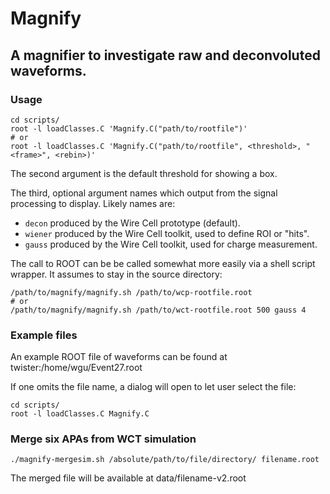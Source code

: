 # Magnify

## A magnifier to investigate raw and deconvoluted waveforms.

### Usage

```
cd scripts/
root -l loadClasses.C 'Magnify.C("path/to/rootfile")'
# or
root -l loadClasses.C 'Magnify.C("path/to/rootfile", <threshold>, "<frame>", <rebin>)'
```

The second argument is the default threshold for showing a box.

The third, optional argument names which output from the signal processing to display.  Likely names are:

- `decon` produced by the Wire Cell prototype (default).
- `wiener` produced by the Wire Cell toolkit, used to define ROI or "hits".
- `gauss` produced by the Wire Cell toolkit, used for charge measurement.

The call to ROOT can be be called somewhat more easily via a shell
script wrapper.  It assumes to stay in the source directory:

```
/path/to/magnify/magnify.sh /path/to/wcp-rootfile.root
# or
/path/to/magnify/magnify.sh /path/to/wct-rootfile.root 500 gauss 4
```

### Example files

An example ROOT file of waveforms can be found at twister:/home/wgu/Event27.root

If one omits the file name, a dialog will open to let user select the file:
```
cd scripts/
root -l loadClasses.C Magnify.C
```

### Merge six APAs from WCT simulation
```
./magnify-mergesim.sh /absolute/path/to/file/directory/ filename.root
```
The merged file will be available at data/filename-v2.root
